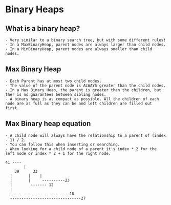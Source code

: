 # Binary Heaps

## What is a binary heap?

    - Very similar to a binary search tree, but with some different rules!
    - In a MaxBinaryHeap, parent nodes are always larger than child nodes.
    - In a MinBinaryHeap, parent nodes are always smaller than child nodes.

## Max Binary Heap

    - Each Parent has at most two child nodes.
    - The value of the parent node is ALWAYS greater than the child nodes.
    - In a Max Binary Heap, the parent is greater than the children, but ther is no guarantees between sibling nodes.
    - A binary heap is as compact as possible. All the children of each node are as full as they can be and left children are filled out first.

## Max Binary heap equation

    - A child node will always have the relationship to a parent of (index - 1) / 2.
    - You can follow this when inserting or searching.
    - When looking for a child node of a parent it's index * 2 for the left node or index * 2 + 1 for the right node.

    41 ----
            |
        39      33
      |       |    |
      |       |     ----------23
      |        ------- 12
      |
      --------------------------18
      -------------------------------27

